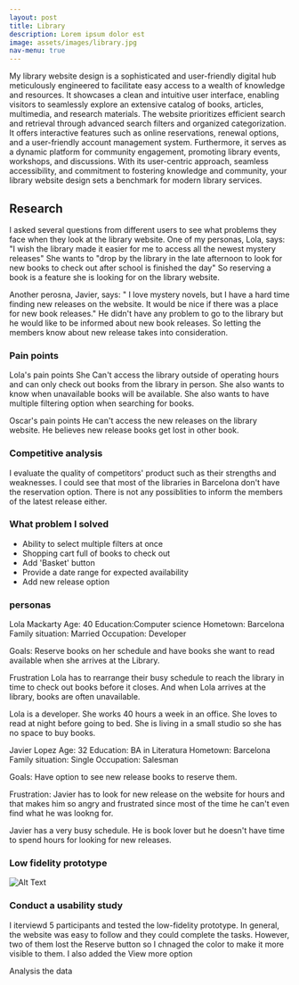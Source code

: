 ```yaml
---
layout: post
title: Library
description: Lorem ipsum dolor est
image: assets/images/library.jpg
nav-menu: true
---
```


My library website design is a sophisticated and user-friendly digital hub meticulously engineered to facilitate easy
access to a wealth of knowledge and resources. It showcases a clean and intuitive user interface, enabling visitors to
seamlessly explore an extensive catalog of books, articles, multimedia, and research materials. The website prioritizes
efficient search and retrieval through advanced search filters and organized categorization. It offers interactive
features such as online reservations, renewal options, and a user-friendly account management system. Furthermore, it
serves as a dynamic platform for community engagement, promoting library events, workshops, and discussions. With its
user-centric approach, seamless accessibility, and commitment to fostering knowledge and community, your library website
design sets a benchmark for modern library services.

## Research

I asked several questions from different users to see what problems they face when they look at the library website.
One of my personas, Lola, says: "I wish the library made it easier for me to access all the newest mystery releases"
She wants to "drop by the library in the late afternoon to look for new books to check out after school is finished the
day"
So reserving a book is a feature she is looking for on the library website.

Another perosna, Javier, says: " I love mystery novels, but I have a hard time finding new releases on the website. It
would be nice if there was a place for new book releases."
He didn't have any problem to go to the library but he would like to be informed about new book releases.
So letting the members know about new release takes into consideration.

### Pain points

Lola's pain points
She Can't access the library outside of operating hours and can only check out books from the library in person. She
also wants to know when unavailable books will be available. She also wants to have multiple filtering option when
searching for books.

Oscar's pain points
He can't access the new releases on the library website. He believes new release books get lost in other book.

### Competitive analysis

I evaluate the quality of competitors' product such as their strengths and weaknesses. I could see that most of the
libraries in Barcelona don't have the reservation option. There is not any possiblities to inform the members of the
latest release either.

### What problem I solved

- Ability to select multiple filters at once
- Shopping cart full of books to check out
- Add 'Basket' button
- Provide a date range for expected availability
- Add new release option

### personas

Lola Mackarty
Age: 40
Education:Computer science
Hometown: Barcelona
Family situation: Married
Occupation: Developer

Goals:
Reserve books on her schedule and have books she want to read available when she arrives at the Library.

Frustration
Lola has to rearrange their busy schedule to reach the library in time to check out books before it closes. And when
Lola arrives at the library, books are often unavailable.

Lola is a developer. She works 40 hours a week in an office. She loves to read at night before going to bed. She is
living in a small studio so she has no space to buy books.

Javier Lopez
Age: 32
Education: BA in Literatura
Hometown: Barcelona
Family situation: Single
Occupation: Salesman

Goals:
Have option to see new release books to reserve them.

Frustration:
Javier has to look for new release on the website for hours and that makes him so angry and frustrated since most of the
time he can't even find what he was lookng for.

Javier has a very busy schedule. He is book lover but he doesn't have time to spend hours for looking for new releases.

### Low fidelity prototype

![Alt Text](../assets/img/wireframe.jpeg)

### Conduct a usability study

I iterviewd 5 participants and tested the low-fidelity prototype. In general, the website was easy to follow and they
could complete the tasks. However, two of them lost the Reserve button so I chnaged the color to make it more visible to
them.
I also added the View more option

Analysis the data
